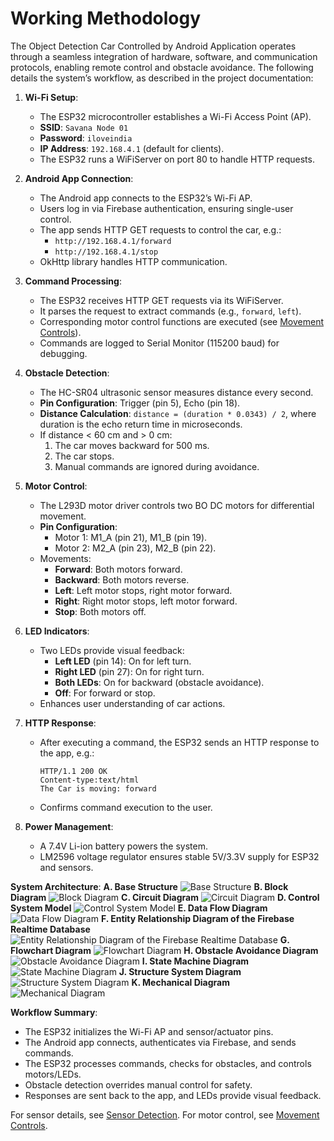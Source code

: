 # Working Methodology

The Object Detection Car Controlled by Android Application operates through a seamless integration of hardware, software, and communication protocols, enabling remote control and obstacle avoidance. The following details the system’s workflow, as described in the project documentation:

1. **Wi-Fi Setup**:
   - The ESP32 microcontroller establishes a Wi-Fi Access Point (AP).
   - **SSID**: `Savana Node 01`
   - **Password**: `iloveindia`
   - **IP Address**: `192.168.4.1` (default for clients).
   - The ESP32 runs a WiFiServer on port 80 to handle HTTP requests.

2. **Android App Connection**:
   - The Android app connects to the ESP32’s Wi-Fi AP.
   - Users log in via Firebase authentication, ensuring single-user control.
   - The app sends HTTP GET requests to control the car, e.g.:
     - `http://192.168.4.1/forward`
     - `http://192.168.4.1/stop`
   - OkHttp library handles HTTP communication.

3. **Command Processing**:
   - The ESP32 receives HTTP GET requests via its WiFiServer.
   - It parses the request to extract commands (e.g., `forward`, `left`).
   - Corresponding motor control functions are executed (see [Movement Controls](movement_controls.markdown)).
   - Commands are logged to Serial Monitor (115200 baud) for debugging.

4. **Obstacle Detection**:
   - The HC-SR04 ultrasonic sensor measures distance every second.
   - **Pin Configuration**: Trigger (pin 5), Echo (pin 18).
   - **Distance Calculation**: `distance = (duration * 0.0343) / 2`, where duration is the echo return time in microseconds.
   - If distance < 60 cm and > 0 cm:
     1. The car moves backward for 500 ms.
     2. The car stops.
     3. Manual commands are ignored during avoidance.

5. **Motor Control**:
   - The L293D motor driver controls two BO DC motors for differential movement.
   - **Pin Configuration**:
     - Motor 1: M1_A (pin 21), M1_B (pin 19).
     - Motor 2: M2_A (pin 23), M2_B (pin 22).
   - Movements:
     - **Forward**: Both motors forward.
     - **Backward**: Both motors reverse.
     - **Left**: Left motor stops, right motor forward.
     - **Right**: Right motor stops, left motor forward.
     - **Stop**: Both motors off.

6. **LED Indicators**:
   - Two LEDs provide visual feedback:
     - **Left LED** (pin 14): On for left turn.
     - **Right LED** (pin 27): On for right turn.
     - **Both LEDs**: On for backward (obstacle avoidance).
     - **Off**: For forward or stop.
   - Enhances user understanding of car actions.

7. **HTTP Response**:
   - After executing a command, the ESP32 sends an HTTP response to the app, e.g.:
     ```
     HTTP/1.1 200 OK
     Content-type:text/html
     The Car is moving: forward
     ```
   - Confirms command execution to the user.

8. **Power Management**:
   - A 7.4V Li-ion battery powers the system.
   - LM2596 voltage regulator ensures stable 5V/3.3V supply for ESP32 and sensors.

**System Architecture**:
**A. Base Structure**
![Base Structure](../hardware/diagrams/Base_Structure.png)
**B. Block Diagram**
![Block Diagram](../hardware/diagrams/Block_Diagram.jpg)
**C. Circuit Diagram**
![Circuit Diagram](../hardware/diagrams/Circuit_Diagram.jpg)
**D. Control System Model**
![Control System Model](../hardware/diagrams/Controll_System_Model.png)
**E. Data Flow Diagram**
![Data Flow Diagram](../hardware/diagrams/Data_Flow_Diagram.jpg)
**F. Entity Relationship Diagram of the Firebase Realtime Database**
![Entity Relationship Diagram of the Firebase Realtime Database](../hardware/diagrams/Entity_Relationship_Diagram_of_the_Firebase_Realtime_Database.png)
**G. Flowchart Diagram**
![Flowchart Diagram](../hardware/diagrams/Flowchart_Diagram.jpg)
**H. Obstacle Avoidance Diagram**
![Obstacle Avoidance Diagram](../hardware/diagrams/Obstacle_Avoidance_Diagram.jpg)
**I. State Machine Diagram**
![State Machine Diagram](../hardware/diagrams/State_Machine_Diagram.jpg)
**J. Structure System Diagram**
![Structure System Diagram](../hardware/diagrams/Structure_System_Diagram.jpg)
**K. Mechanical Diagram**
![Mechanical Diagram](../hardware/diagrams/Mechanical_Diagram.jpg)

**Workflow Summary**:
- The ESP32 initializes the Wi-Fi AP and sensor/actuator pins.
- The Android app connects, authenticates via Firebase, and sends commands.
- The ESP32 processes commands, checks for obstacles, and controls motors/LEDs.
- Obstacle detection overrides manual control for safety.
- Responses are sent back to the app, and LEDs provide visual feedback.

For sensor details, see [Sensor Detection](sensor_detection.markdown). For motor control, see [Movement Controls](movement_controls.markdown).
